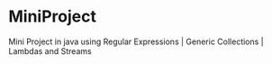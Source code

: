 # MiniProject
Mini Project in java using Regular Expressions | Generic Collections | Lambdas and Streams
